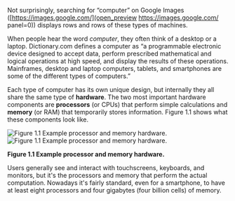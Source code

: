 Not surprisingly, searching for “computer” on Google Images ([https://images.google.com/](open_preview https://images.google.com/ panel=0)) displays rows and rows of these types of machines.


When people hear the word *computer*, they often think of a desktop or a laptop. Dictionary.com defines a computer as “a programmable electronic device designed to accept data, perform prescribed mathematical and logical operations at high speed, and display the results of these operations. Mainframes, desktop and laptop computers, tablets, and smartphones are some of the different types of computers.”


Each type of computer has its own unique design, but internally they all share the same type of **hardware**. The two most important hardware components are **processors** (or CPUs) that perform simple calculations and **memory** (or RAM) that temporarily stores information. Figure 1.1 shows what these components look like.

![Figure 1.1 Example processor and memory hardware.](figs/CPU.jpg)
![Figure 1.1 Example processor and memory hardware.](figs/RAM.jpg)

**Figure 1.1 Example processor and memory hardware.**

Users generally see and interact with touchscreens, keyboards, and monitors, but it's the processors and memory that perform the actual computation. Nowadays it's fairly standard, even for a smartphone, to have at least eight processors and four gigabytes (four billion cells) of memory.